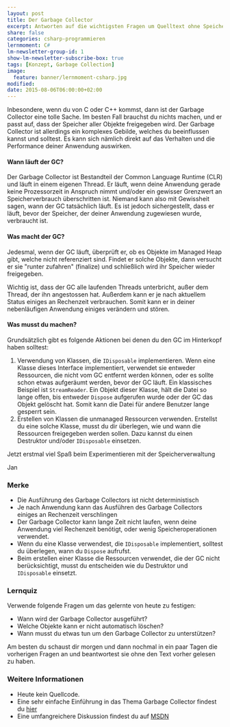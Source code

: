 ```yaml
---
layout: post
title: Der Garbage Collector
excerpt: Antworten auf die wichtigsten Fragen um Quelltext ohne Speicherlöcher zuerstellen.
share: false
categories: csharp-programmieren
lernmoment: C#
lm-newsletter-group-id: 1
show-lm-newsletter-subscribe-box: true
tags: [Konzept, Garbage Collection]
image:
  feature: banner/lernmoment-csharp.jpg
modified:
date: 2015-08-06T06:00:00+02:00
---
```


Inbesondere, wenn du von C oder C++ kommst, dann ist der Garbage Collector eine tolle Sache. Im besten Fall brauchst du nichts machen, und er passt auf, dass der Speicher aller Objekte freigegeben wird. Der Garbage Collector ist allerdings ein komplexes Gebilde, welches du beeinflussen kannst und solltest. Es kann sich nämlich direkt auf das Verhalten und die Performance deiner Anwendung auswirken.

#### Wann läuft der GC?

Der Garbage Collector ist Bestandteil der Common Language Runtime (CLR) und läuft in einem eigenen Thread. Er läuft, wenn deine Anwendung gerade keine Prozessorzeit in Anspruch nimmt und/oder ein gewisser Grenzwert an Speicherverbrauch überschritten ist. Niemand kann also mit Gewissheit sagen, wann der GC tatsächlich läuft. Es ist jedoch sichergestellt, dass er läuft, bevor der Speicher, der deiner Anwendung zugewiesen wurde, verbraucht ist.

#### Was macht der GC?

Jedesmal, wenn der GC läuft, überprüft er, ob es Objekte im Managed Heap gibt, welche nicht referenziert sind. Findet er solche Objekte, dann versucht er sie "runter zufahren" (finalize) und schließlich wird ihr Speicher wieder freigegeben. 

Wichtig ist, dass der GC alle laufenden Threads unterbricht, außer dem Thread, der ihn angestossen hat. Außerdem kann er je nach aktuellem Status einiges an Rechenzeit verbrauchen. Somit kann er in deiner nebenläufigen Anwendung einiges verändern und stören. 

#### Was musst du machen?

Grundsätzlich gibt es folgende Aktionen bei denen du den GC im Hinterkopf haben solltest:

1.	Verwendung von Klassen, die `IDisposable` implementieren. Wenn eine Klasse dieses Interface implementiert, verwendet sie entweder Ressourcen, die nicht vom GC entfernt werden können, oder es sollte schon etwas aufgeräumt werden, bevor der GC läuft. Ein klassisches Beispiel ist `StreamReader`. Ein Objekt dieser Klasse, hält die Datei so lange offen, bis entweder `Dispose` aufgerufen wurde oder der GC das Objekt gelöscht hat. Somit kann die Datei für andere Benutzer lange gesperrt sein.
2.	Erstellen von Klassen die unmanaged Ressourcen verwenden. Erstellst du eine solche Klasse, musst du dir überlegen, wie und wann die Ressourcen freigegeben werden sollen. Dazu kannst du einen Destruktor und/oder `IDisposable` einsetzen.

Jetzt erstmal viel Spaß beim Experimentieren mit der Speicherverwaltung

Jan


### Merke

-	Die Ausführung des Garbage Collectors ist nicht deterministisch
-	Je nach Anwendung kann das Ausführen des Garbage Collectors einiges an Rechenzeit verschlingen
-	Der Garbage Collector kann lange Zeit nicht laufen, wenn deine Anwendung viel Rechenzeit benötigt, oder wenig Speicheroperationen verwendet.
-	Wenn du eine Klasse verwendest, die `IDisposable` implementiert, solltest du überlegen, wann du `Dispose` aufrufst.
-	Beim erstellen einer Klasse die Ressourcen verwendet, die der GC nicht berücksichtigt, musst du entscheiden wie du Destruktor und `IDisposable` einsetzt.

### Lernquiz 

Verwende folgende Fragen um das gelernte von heute zu festigen:

-	Wann wird der Garbage Collector ausgeführt?
-	Welche Objekte kann er nicht automatisch löschen?
-	Wann musst du etwas tun um den Garbage Collector zu unterstützen?

Am besten du schaust dir morgen und dann nochmal in ein paar Tagen die vorherigen Fragen an und beantwortest sie ohne den Text vorher gelesen zu haben.

### Weitere Informationen

-	Heute kein Quellcode.
-	Eine sehr einfache Einführung in das Thema Garbage Collector findest du [hier](http://openbook.rheinwerk-verlag.de/visual_csharp_2010/visual_csharp_2010_04_008.htm)
-	Eine umfangreichere Diskussion findest du auf [MSDN](https://msdn.microsoft.com/de-de/library/vstudio/ee787088(v=vs.110).aspx)
